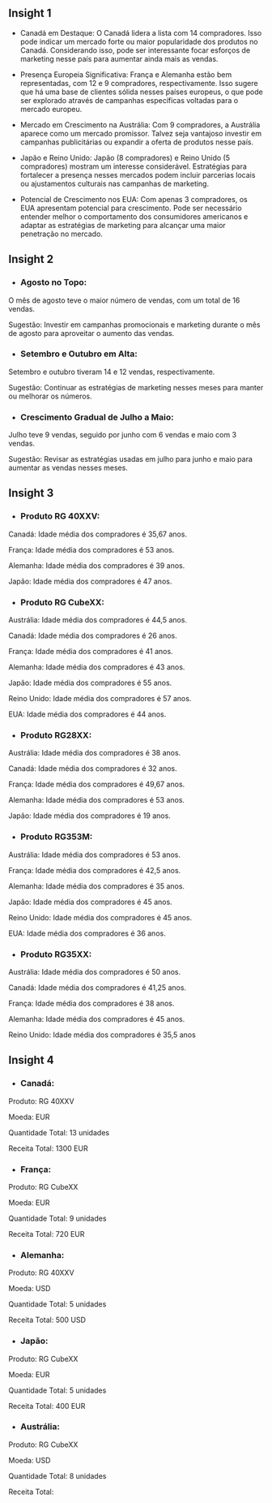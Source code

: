 ## Insight 1

- Canadá em Destaque: O Canadá lidera a lista com 14 compradores. Isso pode indicar um mercado forte ou maior popularidade dos produtos no Canadá. Considerando isso, pode ser interessante focar esforços de marketing nesse país para aumentar ainda mais as vendas.

 - Presença Europeia Significativa: França e Alemanha estão bem representadas, com 12 e 9 compradores, respectivamente. Isso sugere que há uma base de clientes sólida nesses países europeus, o que pode ser explorado através de campanhas específicas voltadas para o mercado europeu.

 - Mercado em Crescimento na Austrália: Com 9 compradores, a Austrália aparece como um mercado promissor. Talvez seja vantajoso investir em campanhas publicitárias ou expandir a oferta de produtos nesse país.

 - Japão e Reino Unido: Japão (8 compradores) e Reino Unido (5 compradores) mostram um interesse considerável. Estratégias para fortalecer a presença nesses mercados podem incluir parcerias locais ou ajustamentos culturais nas campanhas de marketing.

 - Potencial de Crescimento nos EUA: Com apenas 3 compradores, os EUA apresentam potencial para crescimento. Pode ser necessário entender melhor o comportamento dos consumidores americanos e adaptar as estratégias de marketing para alcançar uma maior penetração no mercado.

## Insight 2

 - ### Agosto no Topo:

O mês de agosto teve o maior número de vendas, com um total de 16 vendas.

Sugestão: Investir em campanhas promocionais e marketing durante o mês de agosto para aproveitar o aumento das vendas.

 - ### Setembro e Outubro em Alta:

Setembro e outubro tiveram 14 e 12 vendas, respectivamente.

Sugestão: Continuar as estratégias de marketing nesses meses para manter ou melhorar os números.

 - ### Crescimento Gradual de Julho a Maio:

Julho teve 9 vendas, seguido por junho com 6 vendas e maio com 3 vendas.

Sugestão: Revisar as estratégias usadas em julho para junho e maio para aumentar as vendas nesses meses.

## Insight 3

- ### Produto RG 40XXV:

Canadá: Idade média dos compradores é 35,67 anos.

França: Idade média dos compradores é 53 anos.

Alemanha: Idade média dos compradores é 39 anos.

Japão: Idade média dos compradores é 47 anos.

- ### Produto RG CubeXX:

Austrália: Idade média dos compradores é 44,5 anos.

Canadá: Idade média dos compradores é 26 anos.

França: Idade média dos compradores é 41 anos.

Alemanha: Idade média dos compradores é 43 anos.

Japão: Idade média dos compradores é 55 anos.

Reino Unido: Idade média dos compradores é 57 anos.

EUA: Idade média dos compradores é 44 anos.

 - ### Produto RG28XX:

Austrália: Idade média dos compradores é 38 anos.

Canadá: Idade média dos compradores é 32 anos.

França: Idade média dos compradores é 49,67 anos.

Alemanha: Idade média dos compradores é 53 anos.

Japão: Idade média dos compradores é 19 anos.

- ### Produto RG353M:

Austrália: Idade média dos compradores é 53 anos.

França: Idade média dos compradores é 42,5 anos.

Alemanha: Idade média dos compradores é 35 anos.

Japão: Idade média dos compradores é 45 anos.

Reino Unido: Idade média dos compradores é 45 anos.

EUA: Idade média dos compradores é 36 anos.

- ### Produto RG35XX:

Austrália: Idade média dos compradores é 50 anos.

Canadá: Idade média dos compradores é 41,25 anos.

França: Idade média dos compradores é 38 anos.

Alemanha: Idade média dos compradores é 45 anos.

Reino Unido: Idade média dos compradores é 35,5 anos

## Insight 4

- ### Canadá:

Produto: RG 40XXV

Moeda: EUR

Quantidade Total: 13 unidades

Receita Total: 1300 EUR

- ### França:

Produto: RG CubeXX

Moeda: EUR

Quantidade Total: 9 unidades

Receita Total: 720 EUR

- ### Alemanha:

Produto: RG 40XXV

Moeda: USD

Quantidade Total: 5 unidades

Receita Total: 500 USD

- ### Japão:

Produto: RG CubeXX

Moeda: EUR

Quantidade Total: 5 unidades

Receita Total: 400 EUR

- ### Austrália:

Produto: RG CubeXX

Moeda: USD

Quantidade Total: 8 unidades

Receita Total:
